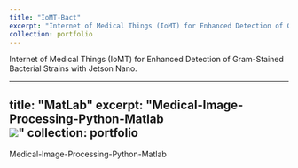 ```yaml
---
title: "IoMT-Bact"
excerpt: "Internet of Medical Things (IoMT) for Enhanced Detection of Gram-Stained Bacterial Strains with Jetson Nano<br/><img src='/images/500x300.png'>"
collection: portfolio
---
```


Internet of Medical Things (IoMT) for Enhanced Detection of Gram-Stained Bacterial Strains with Jetson Nano. 




---
title: "MatLab"
excerpt: "Medical-Image-Processing-Python-Matlab<br/><img src='/images/500x300.png'>"
collection: portfolio
---
Medical-Image-Processing-Python-Matlab